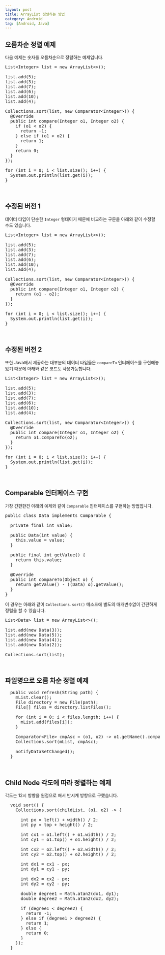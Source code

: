 ```yaml
---
layout: post
title: ArrayList 정렬하는 방법
category: Android
tag: [Android, Java]
---
```


## 오름차순 정렬 예제

다음 예제는 숫자를 오름차순으로 정렬하는 예제입니다.

<pre class="prettyprint">
List&lt;Integer&gt; list = new ArrayList<>();

list.add(5);
list.add(3);
list.add(7);
list.add(6);
list.add(10);
list.add(4);

Collections.sort(list, new Comparator&lt;Integer&gt;() {
  @Override
  public int compare(Integer o1, Integer o2) {
    if (o1 < o2) {
      return -1;
    } else if (o1 > o2) {
      return 1;
    }
    return 0;
  }
});

for (int i = 0; i < list.size(); i++) {
  System.out.println(list.get(i));
}
</pre>

<br>

## 수정된 버전 1

데이터 타입이 단순한 `Integer` 형태이기 때문에 비교하는 구문을 아래와 같이 수정할 수도 있습니다.

<pre class="prettyprint">
List&lt;Integer&gt; list = new ArrayList<>();

list.add(5);
list.add(3);
list.add(7);
list.add(6);
list.add(10);
list.add(4);

Collections.sort(list, new Comparator&lt;Integer&gt;() {
  @Override
  public int compare(Integer o1, Integer o2) {
    return (o1 - o2);
  }
});

for (int i = 0; i < list.size(); i++) {
  System.out.println(list.get(i));
}
</pre>

<br>

## 수정된 버전 2

또한 Java에서 제공하는 대부분의 데이터 타입들은 `compareTo` 인터페이스를 구현해놓았기 때문에 아래와 같은 코드도 사용가능합니다.

<pre class="prettyprint">
List&lt;Integer&gt; list = new ArrayList<>();

list.add(5);
list.add(3);
list.add(7);
list.add(6);
list.add(10);
list.add(4);

Collections.sort(list, new Comparator&lt;Integer&gt;() {
  @Override
  public int compare(Integer o1, Integer o2) {
    return o1.compareTo(o2);
  }
});

for (int i = 0; i < list.size(); i++) {
  System.out.println(list.get(i));
}
</pre>

<br>

## Comparable 인터페이스 구현

가장 간편한건 아래의 예제와 같이 `Comparable` 인터페이스를 구현하는 방법입니다. 

<pre class="prettyprint">
public class Data implements Comparable {

  private final int value;

  public Data(int value) {
    this.value = value;
  }

  public final int getValue() {
    return this.value;
  }

  @Override
  public int compareTo(Object o) {
    return getValue() - ((Data) o).getValue();
  }
}
</pre>

이 경우는 아래와 같이 `Collections.sort()` 메소드에 별도의 매개변수없이 간편하게 정렬을 할 수 있습니다.

<pre class="prettyprint">
List&lt;Data&gt; list = new ArrayList<>();

list.add(new Data(3));
list.add(new Data(5));
list.add(new Data(4));
list.add(new Data(2));

Collections.sort(list);
</pre>

<br>

## 파일명으로 오름 차순 정렬 예제

<pre class="prettyprint">
  public void refresh(String path) {
    mList.clear();
    File directory = new File(path);
    File[] files = directory.listFiles();

    for (int i = 0; i < files.length; i++) {
      mList.add(files[i]);
    }

    Comparator&lt;File&gt; cmpAsc = (o1, o2) -> o1.getName().compareTo(o2.getName());
    Collections.sort(mList, cmpAsc);

    notifyDataSetChanged();
  }
</pre>

<br>

## Child Node 각도에 따라 정렬하는 예제

각도는 12시 방향을 원점으로 해서 반시계 방향으로 구했습니다.

<pre class="prettyprint">
  void sort() {
    Collections.sort(childList, (o1, o2) -> {

      int px = left() + width() / 2;
      int py = top + height() / 2;

      int cx1 = o1.left() + o1.width() / 2;
      int cy1 = o1.top() + o1.height() / 2;

      int cx2 = o2.left() + o2.width() / 2;
      int cy2 = o2.top() + o2.height() / 2;

      int dx1 = cx1 - px;
      int dy1 = cy1 - py;

      int dx2 = cx2 - px;
      int dy2 = cy2 - py;

      double degree1 = Math.atan2(dx1, dy1);
      double degree2 = Math.atan2(dx2, dy2);

      if (degree1 < degree2) {
        return -1;
      } else if (degree1 > degree2) {
        return 1;
      } else {
        return 0;
      }
    });
  }
</pre>